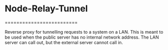 # Node-Relay-Tunnel
=========================

Reverse proxy for tunnelling requests to a system on a LAN.  This is meant to be used when the public server has no internal network address.  The LAN server can call out, but the external server cannot call in.

